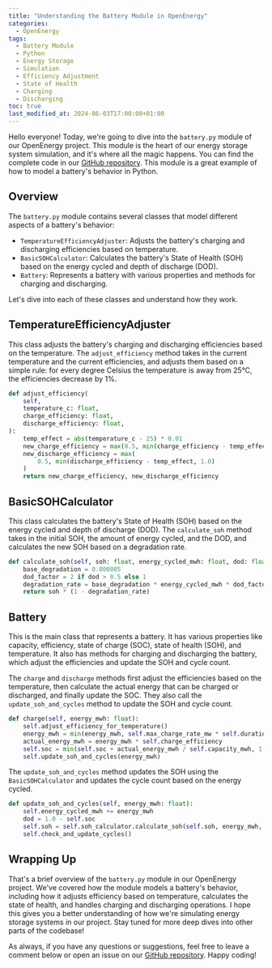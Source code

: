```yaml
---
title: "Understanding the Battery Module in OpenEnergy"
categories:
  - OpenEnergy
tags:
  - Battery Module
  - Python
  - Energy Storage
  - Simulation
  - Efficiency Adjustment
  - State of Health
  - Charging
  - Discharging
toc: true
last_modified_at: 2024-06-03T17:00:00+01:00
---
```


Hello everyone! Today, we're going to dive into the `battery.py` module of our OpenEnergy project. This module is the heart of our energy storage system simulation, and it's where all the magic happens. You can find the complete code in our [GitHub repository](https://github.com/koulakhilesh/OpenEnergy/). This module is a great example of how to model a battery's behavior in Python.

## Overview

The `battery.py` module contains several classes that model different aspects of a battery's behavior:

- `TemperatureEfficiencyAdjuster`: Adjusts the battery's charging and discharging efficiencies based on temperature.
- `BasicSOHCalculator`: Calculates the battery's State of Health (SOH) based on the energy cycled and depth of discharge (DOD).
- `Battery`: Represents a battery with various properties and methods for charging and discharging.

Let's dive into each of these classes and understand how they work.

## TemperatureEfficiencyAdjuster

This class adjusts the battery's charging and discharging efficiencies based on the temperature. The `adjust_efficiency` method takes in the current temperature and the current efficiencies, and adjusts them based on a simple rule: for every degree Celsius the temperature is away from 25°C, the efficiencies decrease by 1%.

```python
def adjust_efficiency(
    self,
    temperature_c: float,
    charge_efficiency: float,
    discharge_efficiency: float,
):
    temp_effect = abs(temperature_c - 25) * 0.01
    new_charge_efficiency = max(0.5, min(charge_efficiency - temp_effect, 1.0))
    new_discharge_efficiency = max(
        0.5, min(discharge_efficiency - temp_effect, 1.0)
    )
    return new_charge_efficiency, new_discharge_efficiency
```

## BasicSOHCalculator

This class calculates the battery's State of Health (SOH) based on the energy cycled and depth of discharge (DOD). The `calculate_soh` method takes in the initial SOH, the amount of energy cycled, and the DOD, and calculates the new SOH based on a degradation rate.

```python
def calculate_soh(self, soh: float, energy_cycled_mwh: float, dod: float):
    base_degradation = 0.000005
    dod_factor = 2 if dod > 0.5 else 1
    degradation_rate = base_degradation * energy_cycled_mwh * dod_factor
    return soh * (1 - degradation_rate)
```

## Battery

This is the main class that represents a battery. It has various properties like capacity, efficiency, state of charge (SOC), state of health (SOH), and temperature. It also has methods for charging and discharging the battery, which adjust the efficiencies and update the SOH and cycle count.

The `charge` and `discharge` methods first adjust the efficiencies based on the temperature, then calculate the actual energy that can be charged or discharged, and finally update the SOC. They also call the `update_soh_and_cycles` method to update the SOH and cycle count.

```python
def charge(self, energy_mwh: float):
    self.adjust_efficiency_for_temperature()
    energy_mwh = min(energy_mwh, self.max_charge_rate_mw * self.duration_hours)
    actual_energy_mwh = energy_mwh * self.charge_efficiency
    self.soc = min(self.soc + actual_energy_mwh / self.capacity_mwh, 1.0)
    self.update_soh_and_cycles(energy_mwh)
```

The `update_soh_and_cycles` method updates the SOH using the `BasicSOHCalculator` and updates the cycle count based on the energy cycled.

```python
def update_soh_and_cycles(self, energy_mwh: float):
    self.energy_cycled_mwh += energy_mwh
    dod = 1.0 - self.soc
    self.soh = self.soh_calculator.calculate_soh(self.soh, energy_mwh, dod)
    self.check_and_update_cycles()
```


## Wrapping Up

That's a brief overview of the `battery.py` module in our OpenEnergy project. We've covered how the module models a battery's behavior, including how it adjusts efficiency based on temperature, calculates the state of health, and handles charging and discharging operations. I hope this gives you a better understanding of how we're simulating energy storage systems in our project. Stay tuned for more deep dives into other parts of the codebase!

As always, if you have any questions or suggestions, feel free to leave a comment below or open an issue on our [GitHub repository](https://github.com/koulakhilesh/OpenEnergy/). Happy coding!